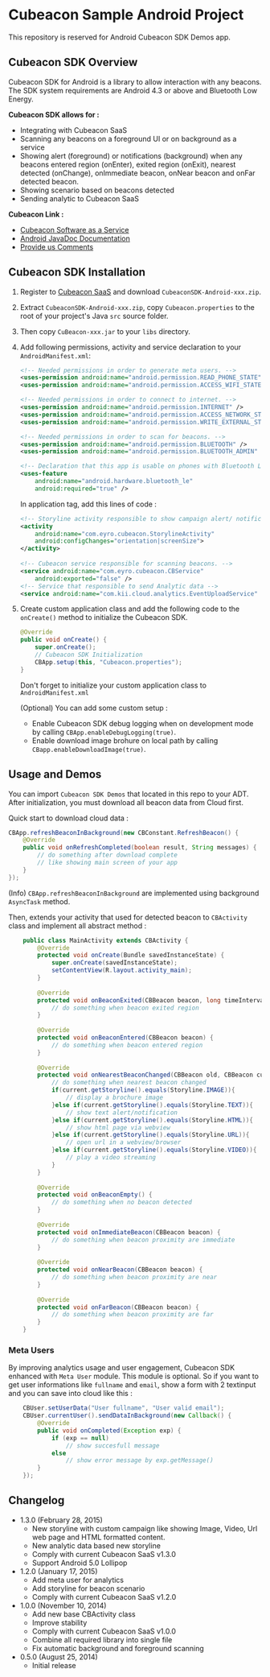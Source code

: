 # Cubeacon Sample Android Project #

This repository is reserved for Android Cubeacon SDK Demos app.

## Cubeacon SDK Overview ##
Cubeacon SDK for Android is a library to allow interaction with any beacons. The SDK system requirements are Android 4.3 or above and Bluetooth Low Energy. 

**Cubeacon SDK allows for :**

  - Integrating with Cubeacon SaaS
  - Scanning any beacons on a foreground UI or on background as a service
  - Showing alert (foreground) or notifications (background) when any beacons entered region (onEnter), exited region (onExit), nearest detected (onChange), onImmediate beacon, onNear beacon and onFar detected beacon.
  - Showing scenario based on beacons detected
  - Sending analytic to Cubeacon SaaS

**Cubeacon Link :**
 - [Cubeacon Software as a Service][CubeaconSaaS]
 - [Android JavaDoc Documentation][JavaDoc]
 - [Provide us Comments][Issue]

## Cubeacon SDK Installation ##
1. Register to [Cubeacon SaaS][CubeaconSaaS] and download `CubeaconSDK-Android-xxx.zip`.
2. Extract `CubeaconSDK-Android-xxx.zip`, copy `Cubeacon.properties` to the root of your project's Java `src` source folder.
3. Then copy `CuBeacon-xxx.jar` to your `libs` directory.
4. Add following permissions, activity and service declaration to your `AndroidManifest.xml`:

    ```xml
    <!-- Needed permissions in order to generate meta users. -->
    <uses-permission android:name="android.permission.READ_PHONE_STATE"/>
    <uses-permission android:name="android.permission.ACCESS_WIFI_STATE"/>
    
    <!-- Needed permissions in order to connect to internet. -->
    <uses-permission android:name="android.permission.INTERNET" />
    <uses-permission android:name="android.permission.ACCESS_NETWORK_STATE" />
    <uses-permission android:name="android.permission.WRITE_EXTERNAL_STORAGE" />

    <!-- Needed permissions in order to scan for beacons. -->
    <uses-permission android:name="android.permission.BLUETOOTH" />
    <uses-permission android:name="android.permission.BLUETOOTH_ADMIN" />

    <!-- Declaration that this app is usable on phones with Bluetooth Low Energy. -->
    <uses-feature
        android:name="android.hardware.bluetooth_le"
        android:required="true" />
    ```
    In application tag, add this lines of code :
    ```xml
    <!-- Storyline activity responsible to show campaign alert/ notification -->
    <activity 
        android:name="com.eyro.cubeacon.StorylineActivity"
        android:configChanges="orientation|screenSize">
    </activity>
        
    <!-- Cubeacon service responsible for scanning beacons. -->
    <service android:name="com.eyro.cubeacon.CBService" 
        android:exported="false" />
    <!-- Service that responsible to send Analytic data -->
    <service android:name="com.kii.cloud.analytics.EventUploadService" />
    ```
7. Create custom application class and add the following code to the `onCreate()` method to initialize the Cubeacon SDK.
    ```java
    @Override
    public void onCreate() {
        super.onCreate();
        // Cubeacon SDK Initialization
        CBApp.setup(this, "Cubeacon.properties");
    }
    ```
    Don't forget to initialize your custom application class to `AndroidManifest.xml`

    (Optional) You can add some custom setup :
    * Enable Cubeacon SDK debug logging when on development mode by calling `CBApp.enableDebugLogging(true)`.
    * Enable download image brohure on local path by calling `CBapp.enableDownloadImage(true)`.

## Usage and Demos ##
You can import `Cubeacon SDK Demos` that located in this repo to your ADT. After initialization, you must download all beacon data from Cloud first.

Quick start to download cloud data :
```java
CBApp.refreshBeaconInBackground(new CBConstant.RefreshBeacon() {
    @Override
    public void onRefreshCompleted(boolean result, String messages) {
        // do something after download complete
        // like showing main screen of your app
    }
});
```
(Info) `CBApp.refreshBeaconInBackground` are implemented using background `AsyncTask` method.

Then, extends your activity that used for detected beacon to `CBActivity` class and implement all abstract method :
```java
    public class MainActivity extends CBActivity {
        @Override
        protected void onCreate(Bundle savedInstanceState) {
            super.onCreate(savedInstanceState);
            setContentView(R.layout.activity_main);
        }
    
        @Override
        protected void onBeaconExited(CBBeacon beacon, long timeInterval) {
            // do something when beacon exited region
        }
    
        @Override
        protected void onBeaconEntered(CBBeacon beacon) {
            // do something when beacon entered region
        }
    
        @Override
        protected void onNearestBeaconChanged(CBBeacon old, CBBeacon current) {
            // do something when nearest beacon changed
            if(current.getStoryline().equals(Storyline.IMAGE)){
                // display a brochure image
            }else if(current.getStoryline().equals(Storyline.TEXT)){
                // show text alert/notification
            }else if(current.getStoryline().equals(Storyline.HTML)){
                // show html page via webview
            }else if(current.getStoryline().equals(Storyline.URL)){
                // open url in a webview/browser
            }else if(current.getStoryline().equals(Storyline.VIDEO)){
                // play a video streaming
            }
        }
        
        @Override
        protected void onBeaconEmpty() {
            // do something when no beacon detected
        }
        
        @Override
        protected void onImmediateBeacon(CBBeacon beacon) {
            // do something when beacon proximity are immediate
        }
        
        @Override
        protected void onNearBeacon(CBBeacon beacon) {
            // do something when beacon proximity are near
        }
        
        @Override
        protected void onFarBeacon(CBBeacon beacon) {
            // do something when beacon proximity are far
        }
    }
```

### Meta Users ###
By improving analytics usage and user engagement, Cubeacon SDK enhanced with `Meta User` module. This module is optional. So if you want to get user informations like `fullname` and `email`, show a form with 2 textinput and you can save into cloud like this :

```java
    CBUser.setUserData("User fullname", "User valid email");
    CBUser.currentUser().sendDataInBackground(new Callback() {
        @Override
        public void onCompleted(Exception exp) {
            if (exp == null)
                // show succesfull message
            else
                // show error message by exp.getMessage()
        }
    });
```

## Changelog ##
* 1.3.0 (February 28, 2015)
  - New storyline with custom campaign like showing Image, Video, Url web page and HTML formatted content.
  - New analytic data based new storyline
  - Comply with current Cubeacon SaaS v1.3.0
  - Support Android 5.0 Lollipop
* 1.2.0 (January 17, 2015)
  - Add meta user for analytics
  - Add storyline for beacon scenario
  - Comply with current Cubeacon SaaS v1.2.0
* 1.0.0 (November 10, 2014)
  - Add new base CBActivity class
  - Improve stability
  - Comply with current Cubeacon SaaS v1.0.0
  - Combine all required library into single file
  - Fix automatic background and foreground scanning
* 0.5.0 (August 25, 2014)
  - Initial release

[CubeaconSaaS]:http://developer.cubeacon.com
[JavaDoc]:http://docs.cubeacon.com/sdk/android/references/index.html
[Issue]:https://github.com/cubeacon/android-cubeacon-sample/issues